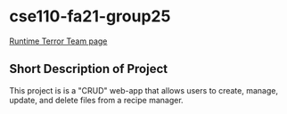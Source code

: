 # cse110-fa21-group25


[Runtime Terror Team page](admin/team.md)

## Short Description of Project
This project is is a "CRUD" web-app that allows users to create, manage, update, and delete files from a recipe manager.
